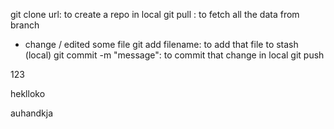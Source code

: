git clone url: to create a repo in local
git pull : to fetch all the data from branch
* change / edited some file
git add filename: to add that file to stash (local)
git commit -m "message": to commit that change in local
git push

123

heklloko

auhandkja
